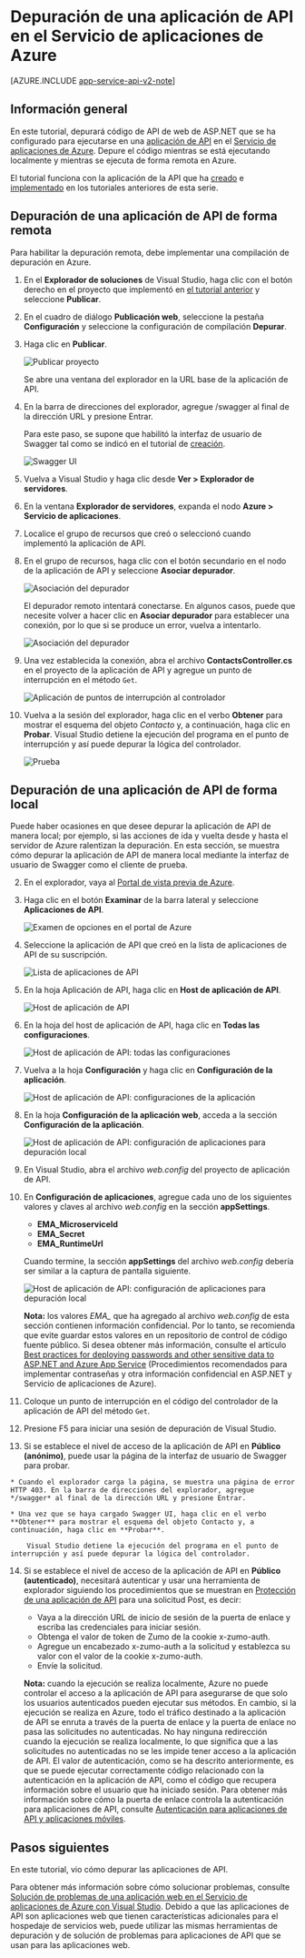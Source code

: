 <properties 
	pageTitle="Depuración de una aplicación de API en el Servicio de aplicaciones de Azure" 
	description="Aprenda a crear una aplicación de API mientras se ejecuta en el Servicio de aplicaciones de Azure, con Visual Studio." 
	services="app-service\api" 
	documentationCenter=".net" 
	authors="bradygaster" 
	manager="wpickett" 
	editor="jimbe"/>

<tags 
	ms.service="app-service-api" 
	ms.workload="web" 
	ms.tgt_pltfrm="dotnet" 
	ms.devlang="na" 
	ms.topic="article" 
	ms.date="01/08/2016" 
	ms.author="tdykstra"/>

# Depuración de una aplicación de API en el Servicio de aplicaciones de Azure

[AZURE.INCLUDE [app-service-api-v2-note](../../includes/app-service-api-v2-note.md)]

## Información general

En este tutorial, depurará código de API de web de ASP.NET que se ha configurado para ejecutarse en una [aplicación de API](app-service-api-apps-why-best-platform.md) en el [Servicio de aplicaciones de Azure](../app-service/app-service-value-prop-what-is.md). Depure el código mientras se está ejecutando localmente y mientras se ejecuta de forma remota en Azure.

El tutorial funciona con la aplicación de la API que ha [creado](app-service-dotnet-create-api-app.md) e [implementado](app-service-dotnet-deploy-api-app.md) en los tutoriales anteriores de esta serie.

## Depuración de una aplicación de API de forma remota 

Para habilitar la depuración remota, debe implementar una compilación de depuración en Azure.

1. En el **Explorador de soluciones** de Visual Studio, haga clic con el botón derecho en el proyecto que implementó en [el tutorial anterior](app-service-dotnet-deploy-api-app.md) y seleccione **Publicar**.

2. En el cuadro de diálogo **Publicación web**, seleccione la pestaña **Configuración** y seleccione la configuración de compilación **Depurar**.

4. Haga clic en **Publicar**.

	![Publicar proyecto](./media/app-service-api-dotnet-debug/rd-debug-publish.png)

	Se abre una ventana del explorador en la URL base de la aplicación de API.

4. En la barra de direcciones del explorador, agregue /swagger al final de la dirección URL y presione Entrar.

	Para este paso, se supone que habilitó la interfaz de usuario de Swagger tal como se indicó en el tutorial de [creación](app-service-dotnet-create-api-app.md).

	![Swagger UI](./media/app-service-api-dotnet-debug/rd-swagger-ui.png)

5. Vuelva a Visual Studio y haga clic desde **Ver > Explorador de servidores**.

6. En la ventana **Explorador de servidores**, expanda el nodo **Azure > Servicio de aplicaciones**.

7. Localice el grupo de recursos que creó o seleccionó cuando implementó la aplicación de API.

8. En el grupo de recursos, haga clic con el botón secundario en el nodo de la aplicación de API y seleccione **Asociar depurador**.

	![Asociación del depurador](./media/app-service-api-dotnet-debug/rd-attach-debugger.png)

	El depurador remoto intentará conectarse. En algunos casos, puede que necesite volver a hacer clic en **Asociar depurador** para establecer una conexión, por lo que si se produce un error, vuelva a intentarlo.

	![Asociación del depurador](./media/app-service-api-dotnet-debug/rd-attaching.png)

9. Una vez establecida la conexión, abra el archivo **ContactsController.cs** en el proyecto de la aplicación de API y agregue un punto de interrupción en el método `Get`.

	![Aplicación de puntos de interrupción al controlador](./media/app-service-api-dotnet-debug/rd-breakpoints.png)

10. Vuelva a la sesión del explorador, haga clic en el verbo **Obtener** para mostrar el esquema del objeto *Contacto* y, a continuación, haga clic en **Probar**. Visual Studio detiene la ejecución del programa en el punto de interrupción y así puede depurar la lógica del controlador.

	![Prueba](./media/app-service-api-dotnet-debug/rd-try-it-out.png)

## Depuración de una aplicación de API de forma local 

Puede haber ocasiones en que desee depurar la aplicación de API de manera local; por ejemplo, si las acciones de ida y vuelta desde y hasta el servidor de Azure ralentizan la depuración. En esta sección, se muestra cómo depurar la aplicación de API de manera local mediante la interfaz de usuario de Swagger como el cliente de prueba.

2. En el explorador, vaya al [Portal de vista previa de Azure](https://portal.azure.com/). 

3. Haga clic en el botón **Examinar** de la barra lateral y seleccione **Aplicaciones de API**.

	![Examen de opciones en el portal de Azure](./media/app-service-api-dotnet-debug/ld-browse.png)

4. Seleccione la aplicación de API que creó en la lista de aplicaciones de API de su suscripción.

	![Lista de aplicaciones de API](./media/app-service-api-dotnet-debug/ld-api-app-list.png)

5. En la hoja Aplicación de API, haga clic en **Host de aplicación de API**.

	![Host de aplicación de API](./media/app-service-api-dotnet-debug/ld-api-app-blade-api-app-host.png)

6. En la hoja del host de aplicación de API, haga clic en **Todas las configuraciones**.

	![Host de aplicación de API: todas las configuraciones](./media/app-service-api-dotnet-debug/ld-api-app-host-all-settings.png)

7. Vuelva a la hoja **Configuración** y haga clic en **Configuración de la aplicación**.

	![Host de aplicación de API: configuraciones de la aplicación](./media/app-service-api-dotnet-debug/ld-application-settings.png)

8. En la hoja **Configuración de la aplicación web**, acceda a la sección **Configuración de la aplicación**.

	![Host de aplicación de API: configuración de aplicaciones para depuración local](./media/app-service-api-dotnet-debug/ld-app-settings-for-local-debugging.png)

1. En Visual Studio, abra el archivo *web.config* del proyecto de aplicación de API.

9. En **Configuración de aplicaciones**, agregue cada uno de los siguientes valores y claves al archivo *web.config* en la sección **appSettings**.
	- **EMA\_MicroserviceId**
	- **EMA\_Secret**
	- **EMA\_RuntimeUrl**

	Cuando termine, la sección **appSettings** del archivo *web.config* debería ser similar a la captura de pantalla siguiente.

	![Host de aplicación de API: configuración de aplicaciones para depuración local](./media/app-service-api-dotnet-debug/ld-debug-settings.png)

	**Nota:** los valores *EMA\_* que ha agregado al archivo *web.config* de esta sección contienen información confidencial. Por lo tanto, se recomienda que evite guardar estos valores en un repositorio de control de código fuente público. Si desea obtener más información, consulte el artículo [Best practices for deploying passwords and other sensitive data to ASP.NET and Azure App Service](http://www.asp.net/identity/overview/features-api/best-practices-for-deploying-passwords-and-other-sensitive-data-to-aspnet-and-azure) (Procedimientos recomendados para implementar contraseñas y otra información confidencial en ASP.NET y Servicio de aplicaciones de Azure).

10. Coloque un punto de interrupción en el código del controlador de la aplicación de API del método `Get`.

11. Presione F5 para iniciar una sesión de depuración de Visual Studio.
 
13.  Si se establece el nivel de acceso de la aplicación de API en **Público (anónimo)**, puede usar la página de la interfaz de usuario de Swagger para probar.

	* Cuando el explorador carga la página, se muestra una página de error HTTP 403. En la barra de direcciones del explorador, agregue */swagger* al final de la dirección URL y presione Entrar.

	* Una vez que se haya cargado Swagger UI, haga clic en el verbo **Obtener** para mostrar el esquema del objeto Contacto y, a continuación, haga clic en **Probar**.

		Visual Studio detiene la ejecución del programa en el punto de interrupción y así puede depurar la lógica del controlador.

14.	Si se establece el nivel de acceso de la aplicación de API en **Público (autenticado)**, necesitará autenticar y usar una herramienta de explorador siguiendo los procedimientos que se muestran en [Protección de una aplicación de API](app-service-api-dotnet-add-authentication.md#use-postman-to-send-a-post-request) para una solicitud Post, es decir:

	* Vaya a la dirección URL de inicio de sesión de la puerta de enlace y escriba las credenciales para iniciar sesión.
	* Obtenga el valor de token de Zumo de la cookie x-zumo-auth.
	* Agregue un encabezado x-zumo-auth a la solicitud y establezca su valor con el valor de la cookie x-zumo-auth.
	* Envíe la solicitud.

	**Nota:** cuando la ejecución se realiza localmente, Azure no puede controlar el acceso a la aplicación de API para asegurarse de que solo los usuarios autenticados pueden ejecutar sus métodos. En cambio, si la ejecución se realiza en Azure, todo el tráfico destinado a la aplicación de API se enruta a través de la puerta de enlace y la puerta de enlace no pasa las solicitudes no autenticadas. No hay ninguna redirección cuando la ejecución se realiza localmente, lo que significa que a las solicitudes no autenticadas no se les impide tener acceso a la aplicación de API. El valor de autenticación, como se ha descrito anteriormente, es que se puede ejecutar correctamente código relacionado con la autenticación en la aplicación de API, como el código que recupera información sobre el usuario que ha iniciado sesión. Para obtener más información sobre cómo la puerta de enlace controla la autenticación para aplicaciones de API, consulte [Autenticación para aplicaciones de API y aplicaciones móviles](../app-service/app-service-authentication-overview.md#azure-app-service-gateway).

## Pasos siguientes

En este tutorial, vio cómo depurar las aplicaciones de API.

Para obtener más información sobre cómo solucionar problemas, consulte [Solución de problemas de una aplicación web en el Servicio de aplicaciones de Azure con Visual Studio](../app-service-web/web-sites-dotnet-troubleshoot-visual-studio.md). Debido a que las aplicaciones de API son aplicaciones web que tienen características adicionales para el hospedaje de servicios web, puede utilizar las mismas herramientas de depuración y de solución de problemas para aplicaciones de API que se usan para las aplicaciones web.

<!---HONumber=AcomDC_0128_2016-->